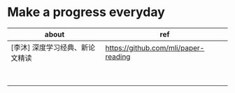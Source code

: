 # Make a progress everyday
| about | ref |
| ----- | ---- |
| [李沐] 深度学习经典、新论文精读 | https://github.com/mli/paper-reading |
|       |      |
|       |      |
| | |
| | |
| | |
| | |
| | |
| | |


